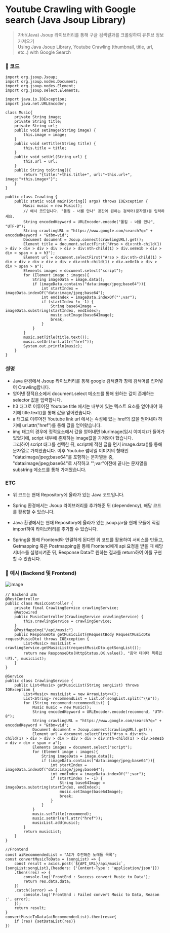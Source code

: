 # Youtube Crawling with Google search (Java Jsoup Library)
> 자바(Java) Jsoup 라이브러리를 통해 구글 검색결과를 크롤링하여 유튜브 정보 가져오기  
> Using Java Jsoup Library, Youtube Crawling (thumbnail, title, url, etc..) with Google Search

### 🔽 코드
```
import org.jsoup.Jsoup;
import org.jsoup.nodes.Document;
import org.jsoup.nodes.Element;
import org.jsoup.select.Elements;

import java.io.IOException;
import java.net.URLEncoder;

class Music{
    private String image;
    private String title;
    private String url;
    public void setImage(String image) {
        this.image = image;
    }
    public void setTitle(String title) {
        this.title = title;
    }
    public void setUrl(String url) {
        this.url = url;
    }
    public String toString(){
        return "{title:"+this.title+", url:"+this.url+", image:"+this.image+"}";
    }
}

public class Crawling {
    public static void main(String[] args) throws IOException {
        Music music = new Music();
        // 예시 코드입니다. "폴킴 - 너를 만나" 공간에 원하는 검색어(문자열)을 입력하세요.
        String encodedKeyword = URLEncoder.encode("폴킴 - 너를 만나", "UTF-8");
        String crawlingURL = "https://www.google.com/search?q=" + encodedKeyword + "&tbm=vid";
        Document document = Jsoup.connect(crawlingURL).get();
        Element title = document.selectFirst("#rso > div:nth-child(1) > div > div > div > div > div > div:nth-child(1) > div.xe8e1b > div > div > span > a > h3");
        Element url = document.selectFirst("#rso > div:nth-child(1) > div > div > div > div > div > div:nth-child(1) > div.xe8e1b > div > div > span > a");
        Elements images = document.select("script");
        for (Element image : images){
            String imageData = image.data();
            if (imageData.contains("data:image/jpeg;base64")){
                int startIndex = imageData.indexOf("data:image/jpeg;base64");
                int endIndex = imageData.indexOf("';var");
                if (startIndex != -1) {
                    String base64Image = imageData.substring(startIndex, endIndex);
                    music.setImage(base64Image);
                    break;
                }
            }
        }
        music.setTitle(title.text());
        music.setUrl(url.attr("href"));
        System.out.println(music);
    }
}

```
### 설명
- Java 환경에서 Jsoup 라이브러리를 통해 google 검색결과 창에 검색어를 집어넣어 Crawling합니다.
- 얻어낸 정적요소에서 document.select 메소드를 통해 원하는 값이 존재하는 selector 값을 입력합니다.
- h3 태그로 이루어진 Youtube title 에서는 내부에 있는 텍스트 요소를 얻어내야 하기에 title.text()를 통해 값을 얻어왔습니다.
- a 태그로 이루어진 Youtube link url 에서는 속성에 있는 href의 값을 얻어내야 하기에 url.attr("href")를 통해 값을 얻어왔습니다.
- img 태그의 경우에 정적요소에서 값을 얻어내면 blurImage(임시 이미지)가 들어가있었기에, script 내부에 존재하는 image값을 가져와야 했습니다.  
  그리하여 script 태그를 선택한 뒤, script에 적힌 글을 먼저 image.data()를 통해 문자열로 가져왔습니다.
  이후 Youtube 썸네일 이미지의 형태인 "data:image/jpeg;base64"를 포함하는 문자열들 중, "data:image/jpeg;base64"로 시작하고 "';var"이전에 끝나는 문자열을 substring 메소드를 통해 가져왔습니다.

### ETC
- 위 코드는 현재 Repository에 올라가 있는 Java 코드입니다.
- Spring 환경에서는 Jsoup 라이브러리를 추가해준 뒤 (dependency), 해당 코드를 활용할 수 있습니다.
- Java 환경에서는 현재 Repository에 올라가 있는 jsoup.jar을 현재 모듈에 직접 import하여 라이브러리를 추가할 수 있습니다.


- Spring을 통해 Frontend와 연결하게 된다면 위 코드를 활용하여 서비스를 만들고, Getmapping 혹은 Postmapping을 통해 Frontend에게 api 요청을 받을 때 해당 서비스를 실행시켜준 뒤, Response Data로 원하는 결과를 return하여 이를 구현할 수 있습니다.
  
### 🔽 예시 (Backend 및 Frontend)
![image](https://github.com/ChaeDoll/Java-Youtube_Crawling_with_Google_search/assets/108540812/7e0e655a-1d93-4c89-89ad-7295d933c0dc)  

```
// Backend 코드
@RestController
public class MusicController {
    private final CrawlingService crawlingService;
    @Autowired
    public MusicController(CrawlingService crawlingService) {
        this.crawlingService = crawlingService;
    }
    @PostMapping("/api/music")
    public ResponseDto getMusicList(@RequestBody RequestMusicDto requestMusicDto) throws IOException {
        List<Music> musicList = crawlingService.getMusicList(requestMusicDto.getSongList());
        return new ResponseDto(HttpStatus.OK.value(), "음악 데이터 목록입니다.", musicList);
    }
}

@Service
public class CrawlingService {
    public List<Music> getMusicList(String songList) throws IOException {
        List<Music> musicList = new ArrayList<>();
        List<String> recommendList = List.of(songList.split("\\n"));
        for (String recommend:recommendList) {
            Music music = new Music();
            String encodedKeyword = URLEncoder.encode(recommend, "UTF-8");
            String crawlingURL = "https://www.google.com/search?q=" + encodedKeyword + "&tbm=vid";
            Document document = Jsoup.connect(crawlingURL).get();
            Element url = document.selectFirst("#rso > div:nth-child(1) > div > div > div > div > div > div:nth-child(1) > div.xe8e1b > div > div > span > a");
            Elements images = document.select("script");
            for (Element image : images){
                String imageData = image.data();
                if (imageData.contains("data:image/jpeg;base64")){
                    int startIndex = imageData.indexOf("data:image/jpeg;base64");
                    int endIndex = imageData.indexOf("';var");
                    if (startIndex != -1) {
                        String base64Image = imageData.substring(startIndex, endIndex);
                        music.setImage(base64Image);
                        break;
                    }
                }
            }
            music.setTitle(recommend);
            music.setUrl(url.attr("href"));
            musicList.add(music);
        }
        return musicList;
    }
}
```
```
//Frontend
const aiRecommendedList = "AI가 추천해준 노래들 목록";
const convertMusicToData = (songList) => {
    const result = axios.post(`${API_URL}/api/music`,{songList:songList},{headers: {'Content-Type': 'application/json'}})
    .then((res) => {
        console.log('FrontEnd : Success convert Music to Data');
        return res.data.data;
    })
    .catch((error) => {
        console.log('FrontEnd : Failed convert Music to Data, Reason :', error);
    });
    return result;
}
convertMusicToData(aiRecommendedList).then(res=>{
    if (res) {setDataList(res)}
})
```

